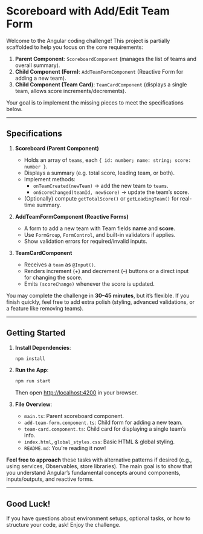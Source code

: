 # Scoreboard with Add/Edit Team Form

Welcome to the Angular coding challenge! This project is partially scaffolded to help you focus on the core requirements:

1. **Parent Component**: `ScoreboardComponent` (manages the list of teams and overall summary).
2. **Child Component (Form)**: `AddTeamFormComponent` (Reactive Form for adding a new team).
3. **Child Component (Team Card)**: `TeamCardComponent` (displays a single team, allows score increments/decrements).

Your goal is to implement the missing pieces to meet the specifications below.

---

## Specifications

1. **Scoreboard (Parent Component)**
   - Holds an array of `teams`, each `{ id: number; name: string; score: number }`.
   - Displays a summary (e.g. total score, leading team, or both).
   - Implement methods:
     - `onTeamCreated(newTeam)` → add the new team to `teams`.
     - `onScoreChanged(teamId, newScore)` → update the team’s score.
   - (Optionally) compute `getTotalScore()` or `getLeadingTeam()` for real-time summary.

2. **AddTeamFormComponent (Reactive Forms)**
   - A form to add a new team with Team fields **name** and **score**.
   - Use `FormGroup`, `FormControl`, and built-in validators if applies.
   - Show validation errors for required/invalid inputs.

3. **TeamCardComponent**
   - Receives a `team` as `@Input()`.
   - Renders increment (+) and decrement (–) buttons or a direct input for changing the score.
   - Emits `(scoreChange)` whenever the score is updated.

You may complete the challenge in **30–45 minutes**, but it’s flexible. If you finish quickly, feel free to add extra polish (styling, advanced validations, or a feature like removing teams).

---

## Getting Started

1. **Install Dependencies**:
   ```bash
   npm install
   ```
2. **Run the App**:
   ```bash
   npm run start
   ```
   Then open [http://localhost:4200](http://localhost:4200) in your browser.

3. **File Overview**:
   - `main.ts`: Parent scoreboard component.
   - `add-team-form.component.ts`: Child form for adding a new team.
   - `team-card.component.ts`: Child card for displaying a single team’s info.
   - `index.html`, `global_styles.css`: Basic HTML & global styling.
   - `README.md`: You’re reading it now!


**Feel free to approach** these tasks with alternative patterns if desired (e.g., using services, Observables, store libraries). The main goal is to show that you understand Angular’s fundamental concepts around components, inputs/outputs, and reactive forms.

---

## Good Luck!

If you have questions about environment setups, optional tasks, or how to structure your code, ask! 
Enjoy the challenge.
